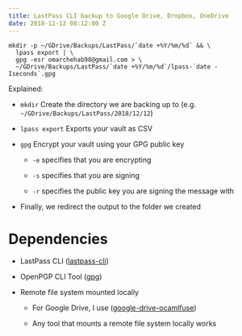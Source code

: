 ```yaml
---
title: LastPass CLI backup to Google Drive, Dropbox, OneDrive
date: 2018-12-12 08:12:00 Z
---
```


    mkdir -p ~/GDrive/Backups/LastPass/`date +%Y/%m/%d` && \
      lpass export | \
      gpg -esr omarchehab98@gmail.com > \
      ~/GDrive/Backups/LastPass/`date +%Y/%m/%d`/lpass-`date -Iseconds`.gpg

Explained:

* `mkdir` Create the directory we are backing up to (e.g. `~/GDrive/Backups/LastPass/2018/12/12`)

* `lpass export` Exports your vault as CSV

* `gpg` Encrypt your vault using your GPG public key

  * `-e` specifies that you are encrypting

  * `-s` specifies that you are signing

  * `-r` specifies the public key you are signing the message with

* Finally, we redirect the output to the folder we created

# Dependencies

* LastPass CLI ([lastpass-cli](https://github.com/lastpass/lastpass-cli))

* OpenPGP CLI Tool ([gpg](https://www.gnupg.org))

* Remote file system mounted locally

  * For Google Drive, I use ([google-drive-ocamlfuse](https://github.com/astrada/google-drive-ocamlfuse))

  * Any tool that mounts a remote file system locally works